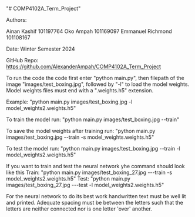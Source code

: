 "# COMP4102A_Term_Project" 

Authors:

Ainan Kashif        101197764
Oko Ampah           101169097
Emmanuel Richmond   101108167 

Date: Winter Semester 2024 

GitHub Repo:    https://github.com/AlexanderAmpah/COMP4102A_Term_Project

To run the code the code first enter "python main.py", then filepath of the image "images/test_boxing.jpg", followed by "-l" to load the model weights. Model weights files must end with a ".weights.h5" extension.

Example: "python main.py images/test_boxing.jpg -l model_weights2.weights.h5" 

To train the model run: "python main.py images/test_boxing.jpg --train"

To save the model weights after training run: "python main.py images/test_boxing.jpg --train -s model_weights.weights.h5"

To test the model run: "python main.py images/test_boxing.jpg --train -l model_weights2.weights.h5"

If you want to train and test the neural network yhe command should look like this 
Train: "python main.py images/test_boxing_27.jpg ---train -s model_weights2.weights.h5"
Test: "python main.py images/test_boxing_27.jpg ---test -l model_weights2.weights.h5"

For the neural network to do its best work handwritten text must be well lit and printed. 
Adequate spacing must be between the letters such that the letters are neither connected nor is one letter 'over' another.
